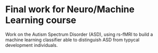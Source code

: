 # Final work for Neuro/Machine Learning course

Work on the Autism Spectrum Disorder (ASD), using rs-fMRI to build a machine learning classifier able to distinguish ASD from typycal development individuals.


